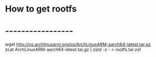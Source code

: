 # How to get rootfs
# -----------------

wget http://os.archlinuxarm.org/os/ArchLinuxARM-aarch64-latest.tar.gz
zcat ArchLinuxARM-aarch64-latest.tar.gz | zstd -z - > rootfs.tar.zst
